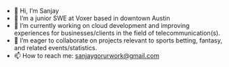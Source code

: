 - 👋 Hi, I’m Sanjay
- 👀 I’m a junior SWE at Voxer based in downtown Austin
- 🌱 I’m currently working on cloud development and improving experiences for businesses/clients in the field of telecommunication(s).
- 💞️ I’m eager to collaborate on projects relevant to sports betting, fantasy, and related events/statistics. 
- 📫 How to reach me: sanjaygorurwork@gmail.com

<!---
SanjayGorurUT/SanjayGorurUT is a ✨ special ✨ repository because its `README.md` (this file) appears on your GitHub profile.
You can click the Preview link to take a look at your changes.
--->
